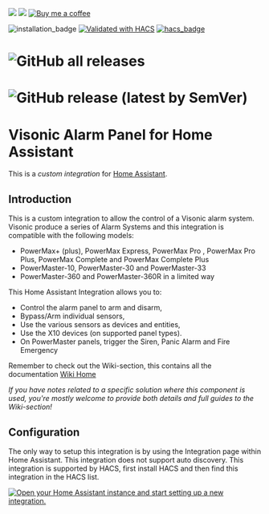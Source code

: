 [![](https://img.shields.io/github/release/davesmeghead/visonic/all.svg?style=for-the-badge)](https://github.com/davesmeghead/visonic/releases) 
[![](https://img.shields.io/badge/MAINTAINER-%40Davesmeghead-green?style=for-the-badge)](https://github.com/Davesmeghead)
[![Buy me a coffee][buymeacoffee-shield]][buymeacoffee]

[buymeacoffee]: https://www.buymeacoffee.com/davesmeghead
[buymeacoffee-shield]: https://www.buymeacoffee.com/assets/img/custom_images/orange_img.png

![installation_badge](https://img.shields.io/badge/dynamic/json?style=for-the-badge?color=41BDF5&logo=home-assistant&label=integration%20usage&suffix=%20installs&cacheSeconds=15600&url=https://analytics.home-assistant.io/custom_integrations.json&query=$.visonic.total)
[![Validated with HACS](https://github.com/davesmeghead/visonic/actions/workflows/validate.yaml/badge.svg)](https://github.com/davesmeghead/visonic/actions/workflows/validate.yaml)
[![hacs_badge](https://img.shields.io/badge/HACS-Default-orange.svg)](https://github.com/custom-components/hacs)

# ![GitHub all releases](https://img.shields.io/github/downloads/davesmeghead/visonic/total)
# ![GitHub release (latest by SemVer)](https://img.shields.io/github/downloads/davesmeghead/visonic/latest/total)

# Visonic Alarm Panel for Home Assistant

This is a *custom integration* for [Home Assistant](https://www.home-assistant.io/).

## Introduction
This is a custom integration to allow the control of a Visonic alarm system. Visonic produce a series of Alarm Systems and this integration is compatible with the following models:
- PowerMax+ (plus), PowerMax Express, PowerMax Pro , PowerMax Pro Plus, PowerMax Complete and PowerMax Complete Plus
- PowerMaster-10, PowerMaster-30 and PowerMaster-33
- PowerMaster-360 and PowerMaster-360R in a limited way

This Home Assistant Integration allows you to:
- Control the alarm panel to arm and disarm,
- Bypass/Arm individual sensors,
- Use the various sensors as devices and entities,
- Use the X10 devices (on supported panel types).
- On PowerMaster panels, trigger the Siren, Panic Alarm and Fire Emergency

Remember to check out the Wiki-section, this contains all the documentation [Wiki Home](https://github.com/davesmeghead/visonic/wiki)

_If you have notes related to a specific solution where this component is used, you're mostly welcome to provide both details and full guides to the Wiki-section!_

## Configuration
The only way to setup this integration is by using the Integration page within Home Assistant. This integration does not support auto discovery.
This integration is supported by HACS, first install HACS and then find this integration in the HACS list.

[![Open your Home Assistant instance and start setting up a new integration.](https://my.home-assistant.io/badges/config_flow_start.svg)](https://my.home-assistant.io/redirect/config_flow_start/?domain=visonic)

